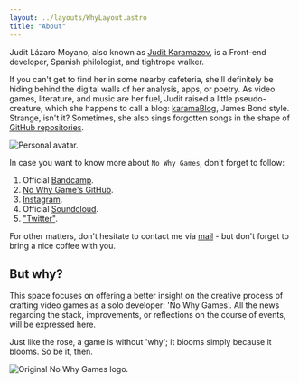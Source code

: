 ```yaml
---
layout: ../layouts/WhyLayout.astro
title: "About"
---
```


Judit Lázaro Moyano, also known as [Judit Karamazov](https://karamazfolio.xyz), is a Front-end developer, Spanish philologist, and tightrope walker.

If you can't get to find her in some nearby cafeteria, she'll definitely be hiding behind the digital walls of her analysis, apps, or poetry. As video games, literature, and music are her fuel, Judit raised a little pseudo-creature, which she happens to call a blog: [karamaBlog](https://karamablog.xyz), James Bond style. Strange, isn't it? Sometimes, she also sings forgotten songs in the shape of [GitHub repositories](https://github.com/JuditKaramazov).

<div>
  <img src="/assets/karAvatar.png" class="w-1/2 mx-auto" alt="Personal avatar.">
</div>

In case you want to know more about `No Why Games`, don't forget to follow:

1. Official [Bandcamp](https://nowhygames.bandcamp.com).
2. [No Why Game's GitHub](https://github.com/nowhygames).
3. [Instagram](https://www.instagram.com/nowhygames).
4. Official [Soundcloud](https://soundcloud.com/nowhygames).
5. ["Twitter"](https://x.com/nowhygames).

For other matters, don't hesitate to contact me via [mail](mailto:j.lazaromoyano7@gmail.com) - but don't forget to bring a nice coffee with you.

## But why?

This space focuses on offering a better insight on the creative process of crafting video games as a solo developer: 'No Why Games'. All the news regarding the stack, improvements, or reflections on the course of events, will be expressed here.

Just like the rose, a game is without 'why'; it blooms simply because it blooms. So be it, then.

<div>
  <img src="/assets/NoWhyGames.png" class="w-1/4 mx-auto" alt="Original No Why Games logo.">
</div>
